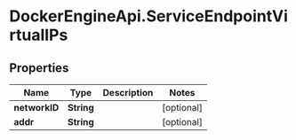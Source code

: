 # DockerEngineApi.ServiceEndpointVirtualIPs

## Properties

Name | Type | Description | Notes
------------ | ------------- | ------------- | -------------
**networkID** | **String** |  | [optional] 
**addr** | **String** |  | [optional] 


